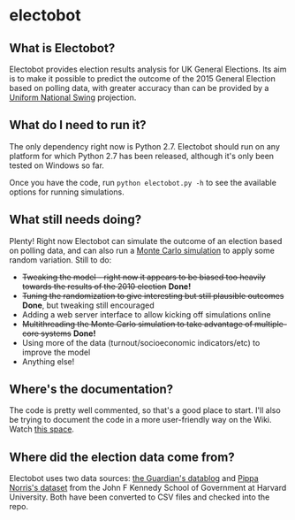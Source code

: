 electobot
=========

## What is Electobot?
Electobot provides election results analysis for UK General Elections. Its aim is to make it possible to predict the outcome of the 2015 General Election based on polling data, with greater accuracy than can be provided by a [Uniform National Swing](http://en.wikipedia.org/wiki/Uniform_national_swing) projection.

## What do I need to run it?
The only dependency right now is Python 2.7. Electobot should run on any platform for which Python 2.7 has been released, although it's only been tested on Windows so far.

Once you have the code, run `python electobot.py -h` to see the available options for running simulations.

## What still needs doing?
Plenty! Right now Electobot can simulate the outcome of an election based on polling data, and can also run a [Monte Carlo simulation](http://en.wikipedia.org/wiki/Monte_Carlo_method) to apply some random variation. Still to do:
  * ~~Tweaking the model - right now it appears to be biased too heavily towards the results of the 2010 election~~ **Done!**
  * ~~Tuning the randomization to give interesting but still plausible outcomes~~ **Done**, but tweaking still encouraged
  * Adding a web server interface to allow kicking off simulations online
  * ~~Multithreading the Monte Carlo simulation to take advantage of multiple-core systems~~ **Done!**
  * Using more of the data (turnout/socioeconomic indicators/etc) to improve the model
  * Anything else!

## Where's the documentation?
The code is pretty well commented, so that's a good place to start. I'll also be trying to document the code in a more user-friendly way on the Wiki. Watch [this space](http://github.com/ZsigE/electobot/wiki/Electobot).

## Where did the election data come from?
Electobot uses two data sources: [the Guardian's datablog](http://www.theguardian.com/news/datablog/2010/may/07/uk-election-results-data-candidates-seats) and [Pippa Norris's dataset](http://www.hks.harvard.edu/fs/pnorris/Data/Data.htm#) from the John F Kennedy School of Government at Harvard University. Both have been converted to CSV files and checked into the repo.
